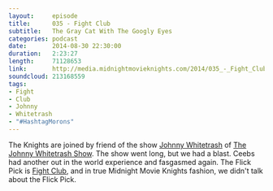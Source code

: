 ```yaml
---
layout:     episode
title:      035 - Fight Club
subtitle:   The Gray Cat With The Googly Eyes
categories: podcast
date:       2014-08-30 22:30:00
duration:   2:23:27
length:     71128653
link:       http://media.midnightmovieknights.com/2014/035_-_Fight_Club.m4a
soundcloud: 213168559
tags:
- Fight
- Club
- Johnny
- Whitetrash
- "#HashtagMorons"
---
```

The Knights are joined by friend of the show [Johnny Whitetrash](https://twitter.com/TeamWhitetrash) of [The Johnny Whitetrash Show](https://johnnywhitetrash.com). The show went long, but we had a blast. Ceebs had another out in the world experience and fasgasmed again. The Flick Pick is [Fight Club](http://imdb.com/title/tt0137523), and in true Midnight Movie Knights fashion, we didn't talk about the Flick Pick.